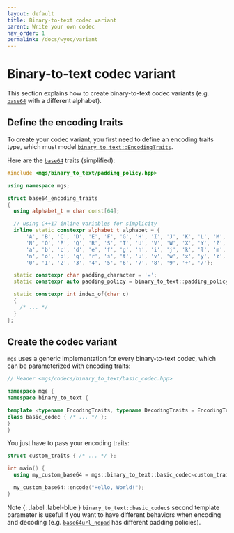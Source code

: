```yaml
---
layout: default
title: Binary-to-text codec variant
parent: Write your own codec
nav_order: 1
permalink: /docs/wyoc/variant
---
```


# Binary-to-text codec variant

This section explains how to create binary-to-text codec variants (e.g. [`base64`](/docs/codecs/base64) with a different alphabet).

## Define the encoding traits

To create your codec variant, you first need to define an encoding traits type, which must model [`binary_to_text::EncodingTraits`](/docs/concepts/encoding_traits).

Here are the [`base64`](/docs/codecs/base64) traits (simplified):

```cpp
#include <mgs/binary_to_text/padding_policy.hpp>

using namespace mgs;

struct base64_encoding_traits
{
  using alphabet_t = char const[64];

  // using C++17 inline variables for simplicity
  inline static constexpr alphabet_t alphabet = {
      'A', 'B', 'C', 'D', 'E', 'F', 'G', 'H', 'I', 'J', 'K', 'L', 'M',
      'N', 'O', 'P', 'Q', 'R', 'S', 'T', 'U', 'V', 'W', 'X', 'Y', 'Z',
      'a', 'b', 'c', 'd', 'e', 'f', 'g', 'h', 'i', 'j', 'k', 'l', 'm',
      'n', 'o', 'p', 'q', 'r', 's', 't', 'u', 'v', 'w', 'x', 'y', 'z',
      '0', '1', '2', '3', '4', '5', '6', '7', '8', '9', '+', '/'};

  static constexpr char padding_character = '=';
  static constexpr auto padding_policy = binary_to_text::padding_policy::required;

  static constexpr int index_of(char c)
  {
    /* ... */
  }
};
```

## Create the codec variant

`mgs` uses a generic implementation for every binary-to-text codec, which can be parameterized with encoding traits:

```cpp
// Header <mgs/codecs/binary_to_text/basic_codec.hpp>

namespace mgs {
namespace binary_to_text {

template <typename EncodingTraits, typename DecodingTraits = EncodingTraits>
class basic_codec { /* ... */ };
}
}
```

You just have to pass your encoding traits:

```cpp
struct custom_traits { /* ... */ };

int main() {
  using my_custom_base64 = mgs::binary_to_text::basic_codec<custom_traits>;

  my_custom_base64::encode("Hello, World!");
}
```

Note
{: .label .label-blue }
`binary_to_text::basic_codec`s second template parameter is useful if you want to have different behaviors when encoding and decoding (e.g. [`base64url_nopad`]() has different padding policies).

